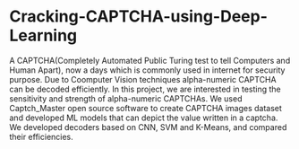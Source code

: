 # Cracking-CAPTCHA-using-Deep-Learning
A CAPTCHA(Completely Automated Public Turing test to tell Computers and Human Apart), now a days which is commonly used in internet for security purpose. Due to Coomputer Vision techniques alpha-numeric CAPTCHA can be decoded efficiently. In this project, we are interested in testing the sensitivity and strength of alpha-numeric CAPTCHAs. We used Captch_Master open source software to create CAPTCHA images dataset and developed ML models that can depict the value written in a captcha. We developed decoders based on CNN, SVM and K-Means, and compared their efficiencies. 
